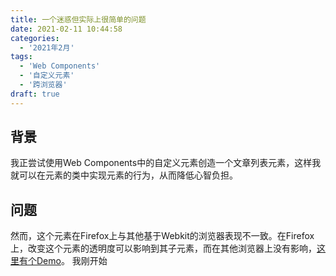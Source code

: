 ```yaml
---
title: 一个迷惑但实际上很简单的问题
date: 2021-02-11 10:44:58
categories:
  - '2021年2月'
tags:
  - 'Web Components'
  - '自定义元素'
  - '跨浏览器'
draft: true
---
```

## 背景

我正尝试使用Web Components中的自定义元素创造一个文章列表元素，这样我就可以在元素的类中实现元素的行为，从而降低心智负担。

## 问题

然而，这个元素在Firefox上与其他基于Webkit的浏览器表现不一致。在Firefox上，改变这个元素的透明度可以影响到其子元素，而在其他浏览器上没有影响，[这里有个Demo](/misc/different-behaviour-across-browsers.html "不同浏览器表现不一")。
我刚开始
